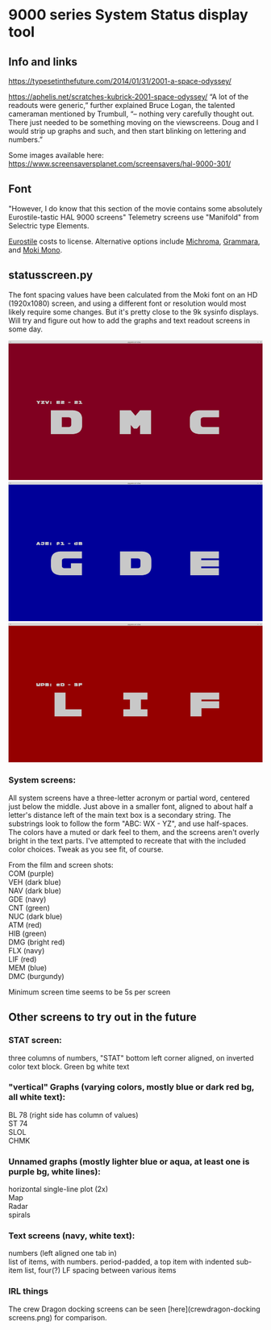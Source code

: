 # 9000 series System Status display tool

## Info and links
https://typesetinthefuture.com/2014/01/31/2001-a-space-odyssey/

https://aphelis.net/scratches-kubrick-2001-space-odyssey/
“A lot of the readouts were generic,” further explained Bruce Logan, the talented cameraman mentioned by Trumbull, “– nothing very carefully thought out. There just needed to be something moving on the viewscreens. Doug and I would strip up graphs and such, and then start blinking on lettering and numbers.” 

Some images available here:
https://www.screensaversplanet.com/screensavers/hal-9000-301/

## Font
"However, I do know that this section of the movie contains some absolutely Eurostile-tastic HAL 9000 screens"
Telemetry screens use "Manifold" from Selectric type Elements.

[Eurostile](https://www.myfonts.com/fonts/linotype/eurostile/bold-extended-2-63893/) costs to license.  Alternative options include [Michroma](https://fonts.google.com/specimen/Michroma), [Grammara](https://fonts2u.com/grammara-normal.font), and [Moki Mono](https://www.myfonts.com/fonts/facetype/moki/mono/).  

## statusscreen.py
The font spacing values have been calculated from the Moki font on an HD (1920x1080) screen, and using a different font or resolution would most likely require some changes.  But it's pretty close to the 9k sysinfo displays.  Will try and figure out how to add the graphs and text readout screens in some day. 

![screenshot](9k-31.png)  
![screenshot](9k-11.png)  
![screenshot](9k-21.png)  


### System screens:
All system screens have a three-letter acronym or partial word, centered just below the middle.  Just above in a smaller font, aligned to about half a letter's distance left of the main text box is a secondary string.  The substrings look to follow the form "ABC: WX - YZ", and use half-spaces.  The colors have a muted or dark feel to them, and the screens aren't overly bright in the text parts.  I've attempted to recreate that with the included color choices.  Tweak as you see fit, of course. 

From the film and screen shots:  
COM (purple)  
VEH (dark blue)  
NAV (dark blue)  
GDE (navy)  
CNT (green)  
NUC (dark blue)  
ATM (red)  
HIB (green)  
DMG (bright red)  
FLX (navy)  
LIF (red)  
MEM (blue)  
DMC (burgundy)  

Minimum screen time seems to be 5s per screen

## Other screens to try out in the future

### STAT screen: 
three columns of numbers,
"STAT" bottom left corner aligned, on inverted color text block. Green bg white text


### "vertical" Graphs (varying colors, mostly blue or dark red bg, all white text):
BL 78 (right side has column of values)  
ST 74  
SLOL  
CHMK  


### Unnamed graphs (mostly lighter blue or aqua, at least one is purple bg, white lines):
horizontal single-line plot (2x)  
Map  
Radar  
spirals  


### Text screens (navy, white text):
numbers (left aligned one tab in)  
list of items, with numbers.  period-padded, a top item with indented sub-item list, four(?) LF spacing between various items


### IRL things

The crew Dragon docking screens can be seen [here](crewdragon-docking screens.png) for comparison.
